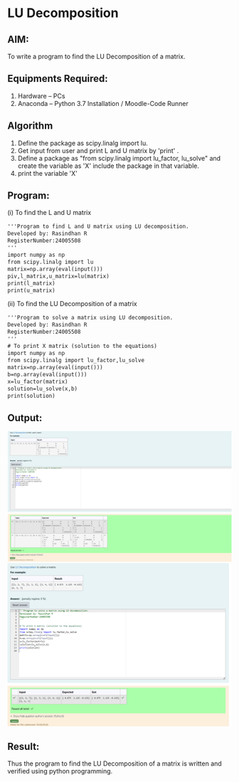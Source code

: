 # LU Decomposition 

## AIM:
To write a program to find the LU Decomposition of a matrix.

## Equipments Required:
1. Hardware – PCs
2. Anaconda – Python 3.7 Installation / Moodle-Code Runner

## Algorithm
1. Define the package as scipy.linalg import lu.
2. Get input from user and print L and U matrix by 'print' .
3. Define a package as "from scipy.linalg import lu_factor, lu_solve" and create the variable as 'X' include the
 package in that variable.
4. print the variable 'X' 

## Program:
(i) To find the L and U matrix
```
'''Program to find L and U matrix using LU decomposition.
Developed by: Rasindhan R
RegisterNumber:24005508 
'''
import numpy as np 
from scipy.linalg import lu
matrix=np.array(eval(input()))
piv,l_matrix,u_matrix=lu(matrix)
print(l_matrix)
print(u_matrix)
```
(ii) To find the LU Decomposition of a matrix
```
'''Program to solve a matrix using LU decomposition.
Developed by: Rasindhan R
RegisterNumber:24005508
'''
# To print X matrix (solution to the equations)
import numpy as np
from scipy.linalg import lu_factor,lu_solve
matrix=np.array(eval(input()))
b=np.array(eval(input()))
x=lu_factor(matrix)
solution=lu_solve(x,b)
print(solution)
```

## Output:
![Output](<exp-5 (1).png>)
![Output](<exp-5 (2).png>)

## Result:
Thus the program to find the LU Decomposition of a matrix is written and verified using python programming.


